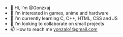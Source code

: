 - 👋 Hi, I’m @Gonzxaj
- 👀 I’m interested in games, anime and hardware
- 🌱 I’m currently learning C, C++, HTML, CSS and JS
- 💞️ I’m looking to collaborate on small projects
- 📫 How to reach me yonzalo1@gmail.com

